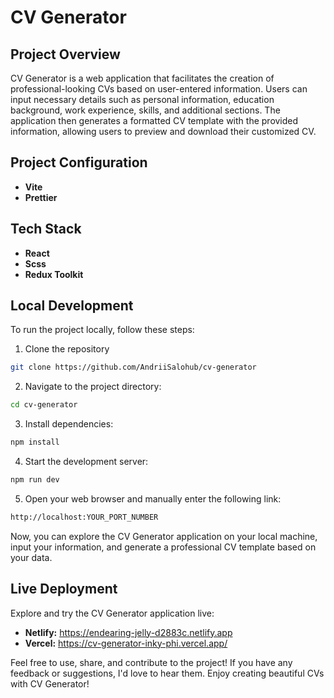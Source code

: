 # CV Generator

## Project Overview
CV Generator is a web application that facilitates the creation of professional-looking CVs based on user-entered information. Users can input necessary details such as personal information, education background, work experience, skills, and additional sections. The application then generates a formatted CV template with the provided information, allowing users to preview and download their customized CV.

## Project Configuration
- **Vite**
- **Prettier**

## Tech Stack
- **React**
- **Scss**
- **Redux Toolkit**

## Local Development
To run the project locally, follow these steps:

1. Clone the repository
   
  ```bash
  git clone https://github.com/AndriiSalohub/cv-generator
  ```

2. Navigate to the project directory:

  ```bash
  cd cv-generator
  ```
      
3. Install dependencies:
   
  ```bash
  npm install
  ```

4. Start the development server:
  ```bash
  npm run dev
  ```

5. Open your web browser and manually enter the following link:

  ```bash
  http://localhost:YOUR_PORT_NUMBER
  ```

Now, you can explore the CV Generator application on your local machine, input your information, and generate a professional CV template based on your data.

## Live Deployment
Explore and try the CV Generator application live:

- **Netlify:** https://endearing-jelly-d2883c.netlify.app
- **Vercel:** https://cv-generator-inky-phi.vercel.app/

Feel free to use, share, and contribute to the project! If you have any feedback or suggestions, I'd love to hear them. Enjoy creating beautiful CVs with CV Generator!

